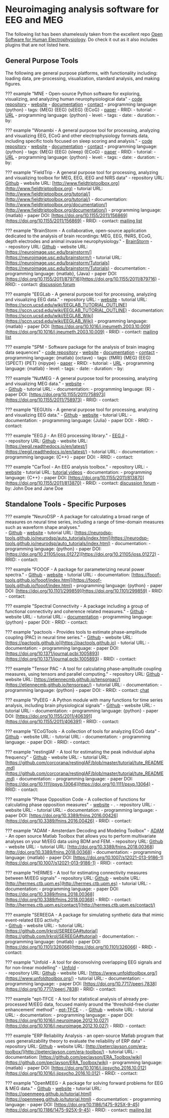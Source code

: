 # Neuroimaging analysis software for EEG and MEG

The following list has been shamelessly taken from the excellent repo [Open Software for Human Electrophysiology](https://github.com/voytekresearch/OpenTools). Do check it out as it also includes plugins that are not listed here.

## General Purpose Tools

The following are general purpose platforms, with functionality including: loading data, pre-processing, visualization, standard analysis, and making figures.

??? example "MNE - Open-source Python software for exploring, visualizing, and analyzing human neurophysiological data"
    -   [code repository](https://github.com/mne-tools/mne-python)
    -   [website](http://martinos.org/mne/stable/index.html)
    -   [documentation](https://mne.tools/dev/overview/index.html)
    -   [contact](https://mail.nmr.mgh.harvard.edu/mailman/listinfo/mne_analysis)
    -   programming language: {python}
    -   tags: {MEG} {EEG} {sEEG} {ECoG}
    -   [paper](https://doi.org/10.1016/j.neuroimage.2013.10.027)
    -   RRID:
    -   tutorial:
        -   [URL](https://mne.tools/stable/auto_tutorials/index.html)
        -   programming language: {python}
        -   level:
        -   tags:
        -   date:
        -   duration:
        -   by:

??? example "Wonambi - A general purpose tool for processing, analyzing and visualizing EEG, ECoG and other electrophysiology formats data, including specific tools focused on sleep scoring and analysis."
    -   [code repository](https://github.com/wonambi-python/wonambi)
    -   [website](https://wonambi-python.github.io)
    -   [documentation]( )
    -   [contact]( )
    -   programming language: {python}
    -   tags: {MEG} {EEG} {sleep} {ECoG}
    -   [paper](https://doi.org/insert_paper_DOI_here)
    -   RRID:
    -   tutorial:
        -   [URL](https://wonambi-python.github.io/analysis/index.html)
        -   programming language: {python}
        -   level:
        -   tags:
        -   date:
        -   duration:
        -   by:

??? example "FieldTrip - A general purpose tool for processing, analyzing and visualizing toolbox for MEG, EEG, iEEG and NIRS data"
    -   repository URL: [Github](https://github.com/fieldtrip/fieldtrip)
    -   website URL: [http://www.fieldtriptoolbox.org](http://www.fieldtriptoolbox.org)
    -   tutorial URL: [http://www.fieldtriptoolbox.org/tutorial/](http://www.fieldtriptoolbox.org/tutorial/)
    -   documentation: [http://www.fieldtriptoolbox.org/documentation/](http://www.fieldtriptoolbox.org/documentation/)
    -   programming language: {matlab}
    -   paper DOI: [https://doi.org/10.1155/2011/156869](https://doi.org/10.1155/2011/156869)
    -   RRID:
    -   contact: [mailing list](http://www.fieldtriptoolbox.org/discussion_list/)
    <!-- -   [code repository](insert GitHub or GitLab URL )
    -   [website](insert URL)
    -   [documentation](insert documentation or wiki URL)
    -   [contact](insert URL to mailing list, slack, forum, mattermost)
    -   programming language: {python}, {matlab/octave}, {C}, ...
    -   tags: {fMRI} {MEG} {EEG} {MRI} {nipype}
    -   [paper](https://doi.org/insert_paper_DOI_here)
    -   RRID: insert_RRID_here
    -   tutorial:
        -   [URL]( insert URL )
        -   programming language: {python}, {matlab/octave}, {C}, ...
        -   level: {beginner} / {intermediate} / {advanced}
        -   tags: {video} {notebook}
        -   date:
        -   duration: HH:MM
        -   by: John Doe and Jane Doe -->

??? example "BrainStorm - A collaborative, open-source application dedicated to the analysis of brain recordings: MEG, EEG, fNIRS, ECoG, depth electrodes and animal invasive neurophysiology."
    -   [BrainStorm](https://neuroimage.usc.edu/brainstorm/) -   
    -   repository URL: [Github](https://github.com/brainstorm-tools/brainstorm3)
    -   website URL: [https://neuroimage.usc.edu/brainstorm/](https://neuroimage.usc.edu/brainstorm/)
    -   tutorial URL: [https://neuroimage.usc.edu/brainstorm/Tutorials](https://neuroimage.usc.edu/brainstorm/Tutorials)
    -   documentation:
    -   programming language: {matlab}, {Java}
    -   paper DOI: [https://doi.org/10.1155/2011/879716](https://doi.org/10.1155/2011/879716)
    -   RRID:
    -   contact: [discussion forum](https://neuroimage.usc.edu/forums/)
    <!-- -   [code repository](insert GitHub or GitLab URL )
    -   [website](insert URL)
    -   [documentation](insert documentation or wiki URL)
    -   [contact](insert URL to mailing list, slack, forum, mattermost)
    -   programming language: {python}, {matlab/octave}, {C}, ...
    -   tags: {fMRI} {MEG} {EEG} {MRI} {nipype}
    -   [paper](https://doi.org/insert_paper_DOI_here)
    -   RRID: insert_RRID_here
    -   tutorial:
        -   [URL]( insert URL )
        -   programming language: {python}, {matlab/octave}, {C}, ...
        -   level: {beginner} / {intermediate} / {advanced}
        -   tags: {video} {notebook}
        -   date:
        -   duration: HH:MM
        -   by: John Doe and Jane Doe -->

??? example "EEGLab - A general purpose tool for processing, analyzing and visualizing EEG data."
    -   repository URL:
    -   [website](https://sccn.ucsd.edu/eeglab/index.php)
    -   tutorial URL: [https://sccn.ucsd.edu/wiki/EEGLAB_TUTORIAL_OUTLINE](https://sccn.ucsd.edu/wiki/EEGLAB_TUTORIAL_OUTLINE)
    -   documentation: [https://sccn.ucsd.edu/wiki/EEGLAB_Wiki](https://sccn.ucsd.edu/wiki/EEGLAB_Wiki)
    -   programming language: {matlab}
    -   paper DOI: [https://doi.org/10.1016/j.jneumeth.2003.10.009](https://doi.org/10.1016/j.jneumeth.2003.10.009)
    -   RRID:
    -   contact: [mailing list](https://sccn.ucsd.edu/contact/mailinglists.php)
    <!-- -   [code repository](insert GitHub or GitLab URL )
    -   [website](insert URL)
    -   [documentation](insert documentation or wiki URL)
    -   [contact](insert URL to mailing list, slack, forum, mattermost)
    -   programming language: {python}, {matlab/octave}, {C}, ...
    -   tags: {fMRI} {MEG} {EEG} {MRI} {nipype}
    -   [paper](https://doi.org/insert_paper_DOI_here)
    -   RRID: insert_RRID_here
    -   tutorial:
        -   [URL]( insert URL )
        -   programming language: {python}, {matlab/octave}, {C}, ...
        -   level: {beginner} / {intermediate} / {advanced}
        -   tags: {video} {notebook}
        -   date:
        -   duration: HH:MM
        -   by: John Doe and Jane Doe -->

??? example "SPM - Software package for the analysis of brain imaging data sequences"
    -   [code repository]( )
    -   [website](https://www.fil.ion.ucl.ac.uk/spm/)
    -   [documentation](https://www.fil.ion.ucl.ac.uk/spm/doc/manual.pdf)
    -   [contact](https://www.fil.ion.ucl.ac.uk/spm/support/)
    -   programming language: {matlab} {octave}
    -   tags: {fMRI} {MEG} {EEG} {SPECT} {PET} {nipype}
    -   [paper](https://doi.org/insert_paper_DOI_here)
    -   RRID:
    -   tutorial:
        -   [URL](http://www.fil.ion.ucl.ac.uk/spm/course/)
        -   programming language: {matlab}
        -   level:
        -   tags:
        -   date:
        -   duration:
        -   by:

??? example "NutMEG - A general purpose tool for processing, analyzing and visualizing MEG data."
    -   [website](https://www.nitrc.org/plugins/mwiki/index.php/nutmeg:MainPage) -   
    -   [Github](https://github.com/UCSFBiomagneticImagingLab/nutmeg)
    -   tutorial URL:
    -   documentation:
    -   programming language: {R}
    -   paper DOI: [https://doi.org/10.1155/2011/758973](https://doi.org/10.1155/2011/758973)
    -   RRID:
    -   contact:
    <!-- -   [code repository](insert GitHub or GitLab URL )
    -   [website](insert URL)
    -   [documentation](insert documentation or wiki URL)
    -   [contact](insert URL to mailing list, slack, forum, mattermost)
    -   programming language: {python}, {matlab/octave}, {C}, ...
    -   tags: {fMRI} {MEG} {EEG} {MRI} {nipype}
    -   [paper](https://doi.org/insert_paper_DOI_here)
    -   RRID: insert_RRID_here
    -   tutorial:
        -   [URL]( insert URL )
        -   programming language: {python}, {matlab/octave}, {C}, ...
        -   level: {beginner} / {intermediate} / {advanced}
        -   tags: {video} {notebook}
        -   date:
        -   duration: HH:MM
        -   by: John Doe and Jane Doe -->

??? example "EEGUtils - A general purpose tool for processing, analyzing and visualizing EEG data." 
    -   [Github](https://github.com/craddm/eegUtils)
    -   [website](https://craddm.github.io/eegUtils/)
    -   tutorial URL:
    -   documentation:
    -   programming language: {Julia}
    -   paper DOI:
    -   RRID:
    -   contact:
    <!-- -   [code repository](insert GitHub or GitLab URL )
    -   [website](insert URL)
    -   [documentation](insert documentation or wiki URL)
    -   [contact](insert URL to mailing list, slack, forum, mattermost)
    -   programming language: {python}, {matlab/octave}, {C}, ...
    -   tags: {fMRI} {MEG} {EEG} {MRI} {nipype}
    -   [paper](https://doi.org/insert_paper_DOI_here)
    -   RRID: insert_RRID_here
    -   tutorial:
        -   [URL]( insert URL )
        -   programming language: {python}, {matlab/octave}, {C}, ...
        -   level: {beginner} / {intermediate} / {advanced}
        -   tags: {video} {notebook}
        -   date:
        -   duration: HH:MM
        -   by: John Doe and Jane Doe -->

??? example "EEG.jl - An EEG processing library."
    -   [EEG.jl](https://eegjl.readthedocs.io/en/latest/) -   
    -   repository URL: [Github](https://github.com/rob-luke/EEG.jl)
    -   website URL: [https://eegjl.readthedocs.io/en/latest/](https://eegjl.readthedocs.io/en/latest/)
    -   tutorial URL:
    -   documentation:
    -   programming language: {C++}
    -   paper DOI:
    -   RRID:
    -   contact:
    <!-- -   [code repository](insert GitHub or GitLab URL )
    -   [website](insert URL)
    -   [documentation](insert documentation or wiki URL)
    -   [contact](insert URL to mailing list, slack, forum, mattermost)
    -   programming language: {python}, {matlab/octave}, {C}, ...
    -   tags: {fMRI} {MEG} {EEG} {MRI} {nipype}
    -   [paper](https://doi.org/insert_paper_DOI_here)
    -   RRID: insert_RRID_here
    -   tutorial:
        -   [URL]( insert URL )
        -   programming language: {python}, {matlab/octave}, {C}, ...
        -   level: {beginner} / {intermediate} / {advanced}
        -   tags: {video} {notebook}
        -   date:
        -   duration: HH:MM
        -   by: John Doe and Jane Doe -->

??? example "CarTool -  An EEG analysis toolbox."
    -   repository URL:
    -   [website](https://sites.google.com/site/cartoolcommunity/)
    -   tutorial URL: [tutorial videos](https://www.youtube.com/watch?v=xxfotUryojM&list=PLsWOKfVt5ZtIzPy6QZ1u_5c6M2Zs3wM4k)
    -   documentation:
    -   programming language: {C++}
    -   paper DOI: [https://doi.org/10.1155/2011/813870](https://doi.org/10.1155/2011/813870)
    -   RRID:
    -   contact: [discussion forum](https://sites.google.com/site/cartoolcommunity/forum)
    <!-- -   [code repository](insert GitHub or GitLab URL )
    -   [website](insert URL)
    -   [documentation](insert documentation or wiki URL)
    -   [contact](insert URL to mailing list, slack, forum, mattermost)
    -   programming language: {python}, {matlab/octave}, {C}, ...
    -   tags: {fMRI} {MEG} {EEG} {MRI} {nipype}
    -   [paper](https://doi.org/insert_paper_DOI_here)
    -   RRID: insert_RRID_here
    -   tutorial:
        -   [URL]( insert URL )
        -   programming language: {python}, {matlab/octave}, {C}, ...
        -   level: {beginner} / {intermediate} / {advanced}
        -   tags: {video} {notebook}
        -   date:
        -   duration: HH:MM -->
        -   by: John Doe and Jane Doe

## Standalone Tools -   Specific Purposes

??? example "NeuroDSP - A package for calculating a broad range of measures on neural time series, including a range of time-domain measures such as waveform shape analyses."  
    -   [Github](https://github.com/voytekresearch/neurodsp)
    -   [website](https://neurodsp-tools.github.io/neurodsp/index.html)
    -   tutorial URL: [https://neurodsp-tools.github.io/neurodsp/auto_tutorials/index.html](https://neurodsp-tools.github.io/neurodsp/auto_tutorials/index.html)
    -   documentation:
    -   programming language: {python}
    -   paper DOI: [https://doi.org/10.21105/joss.01272](https://doi.org/10.21105/joss.01272)
    -   RRID:
    -   contact:
    <!-- -   [code repository](insert GitHub or GitLab URL )
    -   [website](insert URL)
    -   [documentation](insert documentation or wiki URL)
    -   [contact](insert URL to mailing list, slack, forum, mattermost)
    -   programming language: {python}, {matlab/octave}, {C}, ...
    -   tags: {fMRI} {MEG} {EEG} {MRI} {nipype}
    -   [paper](https://doi.org/insert_paper_DOI_here)
    -   RRID: insert_RRID_here
    -   tutorial:
        -   [URL]( insert URL )
        -   programming language: {python}, {matlab/octave}, {C}, ...
        -   level: {beginner} / {intermediate} / {advanced}
        -   tags: {video} {notebook}
        -   date:
        -   duration: HH:MM
        -   by: John Doe and Jane Doe -->

??? example "FOOOF - A package for parameterizing neural power spectra."
    -   [Github](https://github.com/voytekresearch/fooof)
    -   [website](https://fooof-tools.github.io/fooof/index.html)
    -   tutorial URL:
    -   documentation: [https://fooof-tools.github.io/fooof/index.html](https://fooof-tools.github.io/fooof/index.html)
    -   programming language: {python}
    -   paper DOI: [https://doi.org/10.1101/299859](https://doi.org/10.1101/299859)
    -   RRID:
    -   contact:
    <!-- -   [code repository](insert GitHub or GitLab URL )
    -   [website](insert URL)
    -   [documentation](insert documentation or wiki URL)
    -   [contact](insert URL to mailing list, slack, forum, mattermost)
    -   programming language: {python}, {matlab/octave}, {C}, ...
    -   tags: {fMRI} {MEG} {EEG} {MRI} {nipype}
    -   [paper](https://doi.org/insert_paper_DOI_here)
    -   RRID: insert_RRID_here
    -   tutorial:
        -   [URL]( insert URL )
        -   programming language: {python}, {matlab/octave}, {C}, ...
        -   level: {beginner} / {intermediate} / {advanced}
        -   tags: {video} {notebook}
        -   date:
        -   duration: HH:MM
        -   by: John Doe and Jane Doe -->

??? example "Spectral Connectivity -  A package including a group of functional connectivity and coherence related measures."
    -   [Github](https://github.com/Eden-Kramer-Lab/spectral_connectivity)
    -   website URL:
    -   tutorial URL:
    -   [documentation](http://spectral-connectivity.readthedocs.io/en/latest/index.html)
    -   programming language: {python}
    -   paper DOI:
    -   RRID:
    -   contact:
    <!-- -   [code repository](insert GitHub or GitLab URL )
    -   [website](insert URL)
    -   [documentation](insert documentation or wiki URL)
    -   [contact](insert URL to mailing list, slack, forum, mattermost)
    -   programming language: {python}, {matlab/octave}, {C}, ...
    -   tags: {fMRI} {MEG} {EEG} {MRI} {nipype}
    -   [paper](https://doi.org/insert_paper_DOI_here)
    -   RRID: insert_RRID_here
    -   tutorial:
        -   [URL]( insert URL )
        -   programming language: {python}, {matlab/octave}, {C}, ...
        -   level: {beginner} / {intermediate} / {advanced}
        -   tags: {video} {notebook}
        -   date:
        -   duration: HH:MM
        -   by: John Doe and Jane Doe -->

??? example "pactools - Provides tools to estimate phase-amplitude coupling (PAC) in neural time series." 
    -   [Github](https://github.com/pactools/pactools)
    -   website URL: [https://pactools.github.io](https://pactools.github.io)
    -   tutorial URL:
    -   documentation:
    -   programming language:
    -   paper DOI: [https://doi.org/10.1371/journal.pcbi.1005893](https://doi.org/10.1371/journal.pcbi.1005893)
    -   RRID:
    -   contact:
    <!-- -   [code repository](insert GitHub or GitLab URL )
    -   [website](insert URL)
    -   [documentation](insert documentation or wiki URL)
    -   [contact](insert URL to mailing list, slack, forum, mattermost)
    -   programming language: {python}, {matlab/octave}, {C}, ...
    -   tags: {fMRI} {MEG} {EEG} {MRI} {nipype}
    -   [paper](https://doi.org/insert_paper_DOI_here)
    -   RRID: insert_RRID_here
    -   tutorial:
        -   [URL]( insert URL )
        -   programming language: {python}, {matlab/octave}, {C}, ...
        -   level: {beginner} / {intermediate} / {advanced}
        -   tags: {video} {notebook}
        -   date:
        -   duration: HH:MM
        -   by: John Doe and Jane Doe -->

??? example "Tensor PAC - A tool for calculating phase-amplitude coupling measures, using tensors and parallel computing."
    -   repository URL: [Github](https://github.com/EtienneCmb/tensorpac)
    -   website URL: [https://etiennecmb.github.io/tensorpac/](https://etiennecmb.github.io/tensorpac/)
    -   tutorial URL:
    -   documentation:
    -   programming language: {python}
    -   paper DOI:
    -   RRID:
    -   contact: [chat](https://etiennecmb.github.io/tensorpac/community.html#chat)
    <!-- -   [code repository](insert GitHub or GitLab URL )
    -   [website](insert URL)
    -   [documentation](insert documentation or wiki URL)
    -   [contact](insert URL to mailing list, slack, forum, mattermost)
    -   programming language: {python}, {matlab/octave}, {C}, ...
    -   tags: {fMRI} {MEG} {EEG} {MRI} {nipype}
    -   [paper](https://doi.org/insert_paper_DOI_here)
    -   RRID: insert_RRID_here
    -   tutorial:
        -   [URL]( insert URL )
        -   programming language: {python}, {matlab/octave}, {C}, ...
        -   level: {beginner} / {intermediate} / {advanced}
        -   tags: {video} {notebook}
        -   date:
        -   duration: HH:MM
        -   by: John Doe and Jane Doe -->


??? example "PyEEG - A Python module with many functions for time series analysis, including brain physiological signals"
    -   [Github](https://github.com/forrestbao/pyeeg)
    -   website URL:
    -   tutorial URL:
    -   documentation:
    -   programming language: {python}
    -   paper DOI: [https://doi.org/10.1155/2011/406391](https://doi.org/10.1155/2011/406391)
    -   RRID:
    -   contact:
    <!-- -   [code repository](insert GitHub or GitLab URL )
    -   [website](insert URL)
    -   [documentation](insert documentation or wiki URL)
    -   [contact](insert URL to mailing list, slack, forum, mattermost)
    -   programming language: {python}, {matlab/octave}, {C}, ...
    -   tags: {fMRI} {MEG} {EEG} {MRI} {nipype}
    -   [paper](https://doi.org/insert_paper_DOI_here)
    -   RRID: insert_RRID_here
    -   tutorial:
        -   [URL]( insert URL )
        -   programming language: {python}, {matlab/octave}, {C}, ...
        -   level: {beginner} / {intermediate} / {advanced}
        -   tags: {video} {notebook}
        -   date:
        -   duration: HH:MM
        -   by: John Doe and Jane Doe -->

??? example "ECoGTools - A collection of tools for analyzing ECoG data"
    -   [Github](https://github.com/choldgraf/ecogtools)
    -   website URL:
    -   tutorial URL:
    -   documentation:
    -   programming language:
    -   paper DOI:
    -   RRID:
    -   contact:
    <!-- -   [code repository](insert GitHub or GitLab URL )
    -   [website](insert URL)
    -   [documentation](insert documentation or wiki URL)
    -   [contact](insert URL to mailing list, slack, forum, mattermost)
    -   programming language: {python}, {matlab/octave}, {C}, ...
    -   tags: {fMRI} {MEG} {EEG} {MRI} {nipype}
    -   [paper](https://doi.org/insert_paper_DOI_here)
    -   RRID: insert_RRID_here
    -   tutorial:
        -   [URL]( insert URL )
        -   programming language: {python}, {matlab/octave}, {C}, ...
        -   level: {beginner} / {intermediate} / {advanced}
        -   tags: {video} {notebook}
        -   date:
        -   duration: HH:MM
        -   by: John Doe and Jane Doe -->

??? example "restingIAF -  A tool for estimating the peak individual alpha frequency"
    -   [Github](https://github.com/corcorana/restingIAF)
    -   website URL:
    -   tutorial URL: [https://github.com/corcorana/restingIAF/blob/master/tutorial/tute_README.md](https://github.com/corcorana/restingIAF/blob/master/tutorial/tute_README.md)
    -   documentation:
    -   programming language:
    -   paper DOI: [https://doi.org/10.1111/psyp.13064](https://doi.org/10.1111/psyp.13064)
    -   RRID:
    -   contact:
    <!-- -   [code repository](insert GitHub or GitLab URL )
    -   [website](insert URL)
    -   [documentation](insert documentation or wiki URL)
    -   [contact](insert URL to mailing list, slack, forum, mattermost)
    -   programming language: {python}, {matlab/octave}, {C}, ...
    -   tags: {fMRI} {MEG} {EEG} {MRI} {nipype}
    -   [paper](https://doi.org/insert_paper_DOI_here)
    -   RRID: insert_RRID_here
    -   tutorial:
        -   [URL]( insert URL )
        -   programming language: {python}, {matlab/octave}, {C}, ...
        -   level: {beginner} / {intermediate} / {advanced}
        -   tags: {video} {notebook}
        -   date:
        -   duration: HH:MM
        -   by: John Doe and Jane Doe -->

??? example "Phase Opposition Code - A collection of functions for calculating phase opposition measures"
    -   [website](http://www.cerco.ups-tlse.fr/~rufin/PhaseOppositionCode/) -   .
    -   repository URL:
    -   website URL:
    -   tutorial URL:
    -   documentation:
    -   programming language:
    -   paper DOI: [https://doi.org/10.3389/fnins.2016.00426](https://doi.org/10.3389/fnins.2016.00426)
    -   RRID:
    -   contact:
    <!-- -   [code repository](insert GitHub or GitLab URL )
    -   [documentation](insert documentation or wiki URL)
    -   [contact](insert URL to mailing list, slack, forum, mattermost)
    -   programming language: {python}, {matlab/octave}, {C}, ...
    -   tags: {fMRI} {MEG} {EEG} {MRI} {nipype}
    -   [paper](https://doi.org/insert_paper_DOI_here)
    -   RRID: insert_RRID_here
    -   tutorial:
        -   [URL]( insert URL )
        -   programming language: {python}, {matlab/octave}, {C}, ...
        -   level: {beginner} / {intermediate} / {advanced}
        -   tags: {video} {notebook}
        -   date:
        -   duration: HH:MM
        -   by: John Doe and Jane Doe -->

??? example "ADAM - Amsterdam Decoding and Modeling Toolbox"
    -   [ADAM](https://github.com/fahrenfort/ADAM) -   An open source Matlab Toolbox that allows you to perform multivariate analyses on your M/EEG data using BDM and FEM.
    -   repository URL: [Github](https://github.com/fahrenfort/ADAM)
    -   website URL:
    -   tutorial URL: [http://doi.org/10.3389/fnins.2018.00368](http://doi.org/10.3389/fnins.2018.00368)
    -   documentation:
    -   programming language: {matlab}
    -   paper DOI: [https://doi.org/10.1007/s12021-013-9186-1](https://doi.org/10.1007/s12021-013-9186-1)
    -   RRID:
    -   contact:
    <!-- -   [code repository](insert GitHub or GitLab URL )
    -   [website](insert URL)
    -   [documentation](insert documentation or wiki URL)
    -   [contact](insert URL to mailing list, slack, forum, mattermost)
    -   programming language: {python}, {matlab/octave}, {C}, ...
    -   tags: {fMRI} {MEG} {EEG} {MRI} {nipype}
    -   [paper](https://doi.org/insert_paper_DOI_here)
    -   RRID: insert_RRID_here
    -   tutorial:
        -   [URL]( insert URL )
        -   programming language: {python}, {matlab/octave}, {C}, ...
        -   level: {beginner} / {intermediate} / {advanced}
        -   tags: {video} {notebook}
        -   date:
        -   duration: HH:MM
        -   by: John Doe and Jane Doe -->

??? example "HERMES - A tool for estimating connectivity measures between M/EEG signals"
    -   repository URL: [Github](https://github.com/guiomar/HERMES)
    -   website URL: [http://hermes.ctb.upm.es](http://hermes.ctb.upm.es)
    -   tutorial URL:
    -   documentation:
    -   programming language:
    -   paper DOI: [https://doi.org/10.3389/fnins.2018.00368](https://doi.org/10.3389/fnins.2018.00368)
    -   RRID:
    -   contact: [http://hermes.ctb.upm.es/contact/](http://hermes.ctb.upm.es/contact/)
    <!-- -   [code repository](insert GitHub or GitLab URL )
    -   [website](insert URL)
    -   [documentation](insert documentation or wiki URL)
    -   [contact](insert URL to mailing list, slack, forum, mattermost)
    -   programming language: {python}, {matlab/octave}, {C}, ...
    -   tags: {fMRI} {MEG} {EEG} {MRI} {nipype}
    -   [paper](https://doi.org/insert_paper_DOI_here)
    -   RRID: insert_RRID_here
    -   tutorial:
        -   [URL]( insert URL )
        -   programming language: {python}, {matlab/octave}, {C}, ...
        -   level: {beginner} / {intermediate} / {advanced}
        -   tags: {video} {notebook}
        -   date:
        -   duration: HH:MM
        -   by: John Doe and Jane Doe -->

??? example "SEREEGA - A package for simulating synthetic data that mimic event-related EEG activity."   
    -   [Github](https://github.com/lrkrol/SEREEGA)
    -   website URL:
    -   tutorial URL: [https://github.com/lrkrol/SEREEGA#tutorial](https://github.com/lrkrol/SEREEGA#tutorial)
    -   documentation:
    -   programming language: {matlab}
    -   paper DOI: [https://doi.org/10.1101/326066](https://doi.org/10.1101/326066)
    -   RRID:
    -   contact:
    <!-- -   [code repository](insert GitHub or GitLab URL )
    -   [website](insert URL)
    -   [documentation](insert documentation or wiki URL)
    -   [contact](insert URL to mailing list, slack, forum, mattermost)
    -   programming language: {python}, {matlab/octave}, {C}, ...
    -   tags: {fMRI} {MEG} {EEG} {MRI} {nipype}
    -   [paper](https://doi.org/insert_paper_DOI_here)
    -   RRID: insert_RRID_here
    -   tutorial:
        -   [URL]( insert URL )
        -   programming language: {python}, {matlab/octave}, {C}, ...
        -   level: {beginner} / {intermediate} / {advanced}
        -   tags: {video} {notebook}
        -   date:
        -   duration: HH:MM
        -   by: John Doe and Jane Doe -->

??? example "Unfold - A tool for deconvolving overlapping EEG signals and for non-linear modelling"
    -   [Unfold](https://www.unfoldtoolbox.org) -   
    -   repository URL: [Github](https://github.com/unfoldtoolbox/unfold)
    -   website URL: [https://www.unfoldtoolbox.org/](https://www.unfoldtoolbox.org/)
    -   tutorial URL:
    -   documentation:
    -   programming language:
    -   paper DOI: [https://doi.org/10.7717/peerj.7838](https://doi.org/10.7717/peerj.7838)
    -   RRID:
    -   contact:
    <!-- -   [code repository](insert GitHub or GitLab URL )
    -   [website](insert URL)
    -   [documentation](insert documentation or wiki URL)
    -   [contact](insert URL to mailing list, slack, forum, mattermost)
    -   programming language: {python}, {matlab/octave}, {C}, ...
    -   tags: {fMRI} {MEG} {EEG} {MRI} {nipype}
    -   [paper](https://doi.org/insert_paper_DOI_here)
    -   RRID: insert_RRID_here
    -   tutorial:
        -   [URL]( insert URL )
        -   programming language: {python}, {matlab/octave}, {C}, ...
        -   level: {beginner} / {intermediate} / {advanced}
        -   tags: {video} {notebook}
        -   date:
        -   duration: HH:MM
        -   by: John Doe and Jane Doe -->

??? example "ept-TFCE - A tool for statistical analysis of already pre-processed M/EEG data, focused mainly around the 'threshold-free cluster enhancement' method"
    -   [ept-TFCE](https://github.com/Mensen/ept_TFCE-matlab) -   .
    -   [Github](https://github.com/Mensen/ept_TFCE-matlab)
    -   website URL:
    -   tutorial URL:
    -   documentation:
    -   programming language:
    -   paper DOI: [https://doi.org/10.1016/j.neuroimage.2012.10.027](https://doi.org/10.1016/j.neuroimage.2012.10.027)
    -   RRID:
    -   contact:
    <!-- -   [code repository](insert GitHub or GitLab URL )
    -   [website](insert URL)
    -   [documentation](insert documentation or wiki URL)
    -   [contact](insert URL to mailing list, slack, forum, mattermost)
    -   programming language: {python}, {matlab/octave}, {C}, ...
    -   tags: {fMRI} {MEG} {EEG} {MRI} {nipype}
    -   [paper](https://doi.org/insert_paper_DOI_here)
    -   RRID: insert_RRID_here
    -   tutorial:
        -   [URL]( insert URL )
        -   programming language: {python}, {matlab/octave}, {C}, ...
        -   level: {beginner} / {intermediate} / {advanced}
        -   tags: {video} {notebook}
        -   date:
        -   duration: HH:MM
        -   by: John Doe and Jane Doe -->

??? example "ERP Reliability Analysis - an open-source Matlab program that uses generalizability theory to evaluate the reliability of ERP data"
    -   repository URL: [Github](https://github.com/peclayson/ERA_Toolbox)
    -   website URL: [http://peterclayson.com/era-toolbox/](http://peterclayson.com/era-toolbox/)
    -   tutorial URL:
    -   documentation: [https://github.com/peclayson/ERA_Toolbox/wiki](https://github.com/peclayson/ERA_Toolbox/wiki)
    -   programming language: {matlab}
    -   paper DOI: [https://doi.org/10.1016/j.ijpsycho.2016.10.012](https://doi.org/10.1016/j.ijpsycho.2016.10.012)
    -   RRID:
    -   contact:
    <!-- -   [code repository](insert GitHub or GitLab URL )
    -   [website](insert URL)
    -   [documentation](insert documentation or wiki URL)
    -   [contact](insert URL to mailing list, slack, forum, mattermost)
    -   programming language: {python}, {matlab/octave}, {C}, ...
    -   tags: {fMRI} {MEG} {EEG} {MRI} {nipype}
    -   [paper](https://doi.org/insert_paper_DOI_here)
    -   RRID: insert_RRID_here
    -   tutorial:
        -   [URL]( insert URL )
        -   programming language: {python}, {matlab/octave}, {C}, ...
        -   level: {beginner} / {intermediate} / {advanced}
        -   tags: {video} {notebook}
        -   date:
        -   duration: HH:MM
        -   by: John Doe and Jane Doe -->

??? example "OpenMEEG - A package for solving forward problems for EEG & MEG data." 
    -   [Github](https://github.com/openmeeg/openmeeg)
    -   [website](http://openmeeg.github.io)
    -   tutorial URL: [https://openmeeg.github.io/tutorial.html](https://openmeeg.github.io/tutorial.html)
    -   documentation:
    -   programming language:
    -   paper DOI: [https://doi.org/10.1186/1475-925X-9-45](https://doi.org/10.1186/1475-925X-9-45)
    -   RRID:
    -   contact: [mailing list](https://lists.gforge.inria.fr/mailman/listinfo/openmeeg-info)
    <!-- -   [code repository](insert GitHub or GitLab URL )
    -   [website](insert URL)
    -   [documentation](insert documentation or wiki URL)
    -   [contact](insert URL to mailing list, slack, forum, mattermost)
    -   programming language: {python}, {matlab/octave}, {C}, ...
    -   tags: {fMRI} {MEG} {EEG} {MRI} {nipype}
    -   [paper](https://doi.org/insert_paper_DOI_here)
    -   RRID: insert_RRID_here
    -   tutorial:
        -   [URL]( insert URL )
        -   programming language: {python}, {matlab/octave}, {C}, ...
        -   level: {beginner} / {intermediate} / {advanced}
        -   tags: {video} {notebook}
        -   date:
        -   duration: HH:MM
        -   by: John Doe and Jane Doe -->

